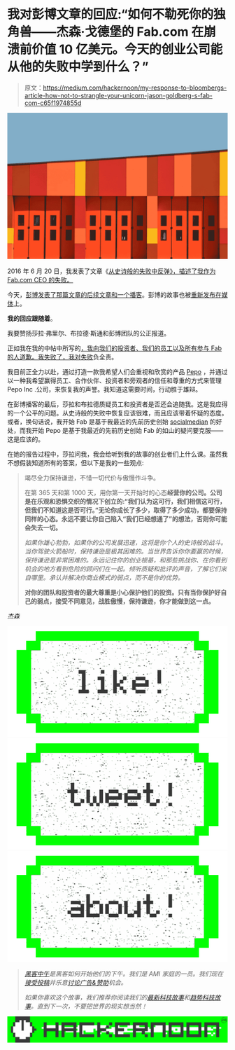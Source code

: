 # 我对彭博文章的回应:“如何不勒死你的独角兽——杰森·戈德堡的 Fab.com 在崩溃前价值 10 亿美元。今天的创业公司能从他的失败中学到什么？”

> 原文：<https://medium.com/hackernoon/my-response-to-bloombergs-article-how-not-to-strangle-your-unicorn-jason-goldberg-s-fab-com-c65f1974855d>

![](img/99b9d25d0b34822f0f232accc3e5c641.png)

2016 年 6 月 20 日，我发表了文章《[从史诗般的失败中反弹》，描述了我作为 Fab.com CEO 的失败。](https://hackernoon.com/on-the-rebound-from-epic-failure-88e77d2b39af#.69wtgp45h)

今天，[彭博发表了那篇文章的后续文章和一个播客](https://www.bloomberg.com/news/articles/2016-10-11/how-not-to-strangle-your-unicorn)。彭博的故事也被[重新发布在媒体](/bloomberg/how-not-to-strangle-your-unicorn-lessons-from-the-fall-of-fab-com-350b8f96c20#.7yq5ma4mf)上。

**我的回应跟随着**。

我要赞扬莎拉·弗里尔、布拉德·斯通和彭博团队的公正报道。

正如我在我的中帖中所写的[，我向我们的投资者、我们的员工以及所有参与 Fab 的人道歉。我失败了，我对](https://hackernoon.com/on-the-rebound-from-epic-failure-88e77d2b39af#.69wtgp45h)[失败](https://hackernoon.com/tagged/failure)负全责。

我目前正全力以赴，通过打造一款我希望人们会重视和欣赏的产品 [Pepo](http://pepo.com) ，并通过以一种我希望赢得员工、合作伙伴、投资者和旁观者的信任和尊重的方式来管理 Pepo Inc .公司，来恢复我的声誉。我知道这需要时间，行动胜于雄辩。

在彭博播客的最后，莎拉和布拉德质疑员工和投资者是否还会追随我。这是我应得的一个公平的问题。从史诗般的失败中恢复应该很难，而且应该带着怀疑的态度。或者，换句话说，我开始 Fab 是基于我最近的先前历史创始 [socialmedian](https://techcrunch.com/tag/socialmedian/) 的好处，而我开始 Pepo 是基于我最近的先前历史创始 Fab 的如山的疑问要克服——这是应该的。

在她的报告过程中，莎拉问我，我会给听到我的故事的创业者们上什么课。虽然我不想假装知道所有的答案，但以下是我的一些观点:

> 竭尽全力保持谦逊，不惜一切代价与傲慢作斗争。
> 
> 在第 365 天和第 1000 天，用你第一天开始时的心态[](https://hackernoon.com/tagged/startup)**经营你的公司。公司是在乐观和恐惧交织的情况下创立的:“我们认为这可行，我们相信这可行，但我们不知道这是否可行。”无论你成长了多少，取得了多少成功，都要保持同样的心态。永远不要让你自己陷入“我们已经想通了”的想法，否则你可能会失去一切。**
> 
> *如果你雄心勃勃，如果你的公司发展迅速，这将是你个人的史诗般的战斗。当你驾驶火箭船时，保持谦逊是极其困难的。当世界告诉你你要赢的时候，保持谦逊是非常困难的。永远记住你的创业根基，和那些挑战你、在你看到机会的地方看到危险的顾问们在一起。倾听质疑和批评的声音，了解它们来自哪里。承认并解决你商业模式的弱点，而不是你的优势。*
> 
> **对你的团队和投资者的最大尊重是小心保护他们的投资。只有当你保护好自己的弱点，接受不同意见，战胜傲慢，保持谦逊，你才能做到这一点。**

*杰森*

*[![](img/50ef4044ecd4e250b5d50f368b775d38.png)](http://bit.ly/HackernoonFB)**[![](img/979d9a46439d5aebbdcdca574e21dc81.png)](https://goo.gl/k7XYbx)**[![](img/2930ba6bd2c12218fdbbf7e02c8746ff.png)](https://goo.gl/4ofytp)*

> *[黑客中午](http://bit.ly/Hackernoon)是黑客如何开始他们的下午。我们是 AMI 家庭的一员。我们现在[接受投稿](http://bit.ly/hackernoonsubmission)并乐意[讨论广告&赞助](mailto:partners@amipublications.com)机会。*
> 
> *如果你喜欢这个故事，我们推荐你阅读我们的[最新科技故事](http://bit.ly/hackernoonlatestt)和[趋势科技故事](https://hackernoon.com/trending)。直到下一次，不要把世界的现实想当然！*

*[![](img/be0ca55ba73a573dce11effb2ee80d56.png)](https://goo.gl/Ahtev1)*